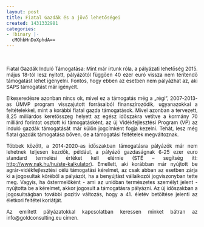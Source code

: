 ```yaml
---
layout: post
title: Fiatal Gazdák és a jövő lehetőségei
created: 1431332981
categories:
- !binary |-
  cMOhbHnDoXphdA==
---
```

<p>&nbsp;</p><p class="MsoNormal" style="text-align: justify;"><span style="font-size: small;">Fiatal Gazdák Induló Támogatása: Mint már írtunk róla, a pályázati lehetőség 2015. május 18-tól lesz nyitott, pályázótól függően 40 ezer euró vissza nem térítendő támogatást lehet igényelni. <!--break-->Fontos, hogy ebben az esetben nem pályázhat az, aki SAPS támogatást már igényelt.</span></p><p class="MsoNormal" style="text-align: justify;"><span style="font-size: small;">Elkeseredésre azonban nincs ok, mivel ez a támogatás még a „régi”, 2007-2013-as ÚMVP program visszajutott forrásaiból finanszírozódik, ugyanazokkal a feltételekkel, mint a korábbi fiatal gazda támogatások. Mivel azonban a tervezett, 8,25 milliárdos keretösszeg helyett az egész időszakra vetítve a kormány 70 milliárd forintot osztott ki támogatásként, az új Vidékfejlesztési Program (VP) az induló gazdák támogatását már külön jogcímként fogja kezelni. Tehát, lesz még fiatal gazdák támogatása bőven, de a támogatási feltételek megváltoznak.</span></p><p class="MsoNormal" style="text-align: justify;"><span style="font-size: small;">Többek között, a 2014-2020-as időszakban támogatásra pályázók már nem lehetnek teljesen kezdők, például, a pályázó gazdaságnak 6-25 ezer euro standard termelési értéket kell elérnie (STÉ – segítség itt: <a href="http://www.nak.hu/hu/ste-kalkulator">http://www.nak.hu/hu/ste-kalkulator</a>). Emellett, aki korábban már nyújtott be agrár-vidékfejlesztési célú támogatási kérelmet, az csak abban az esetben zárja ki a jogosultak köréből a pályázót, ha a benyújtást vállalkozói jogviszonyban tette meg. Vagyis, ha őstermelőként - ami az unióban természetes személyt jelent - nyújtotta be a kérelmet, akkor jogosult a támogatásra pályázni. Az új időszakban a jogosultságban további pozitív változás, hogy a 41. életév betöltése jelenti az életkori feltétel korlátját.</span></p><p class="MsoNormal" style="text-align: justify;"><span style="font-size: small;">Az említett pályázatokkal kapcsolatban keressen minket bátran az info@goldconsulting.eu címen.<br></span></p>
